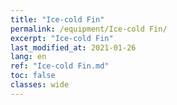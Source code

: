 ```yaml
---
title: "Ice-cold Fin"
permalink: /equipment/Ice-cold Fin/
excerpt: "Ice-cold Fin"
last_modified_at: 2021-01-26
lang: en
ref: "Ice-cold Fin.md"
toc: false
classes: wide
---
```



